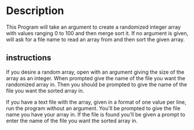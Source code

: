 # Description

This Program will take an argument to create a randomized integer array 
with values ranging 0 to 100 and then merge sort it.
If no argument is given, will ask for a file name to read an array from 
and then sort the given array.

## instructions

If you desire a random array, open with an argument giving the size of 
the array as an integer.
When prompted give the name of the file you want the randomized array in.
Then you should be prompted to give the name of the file you want the 
sorted array in.

If you have a text file with the array, given in a format of one value per 
line, run the program without an argument. 
You'll be prompted to give the file name you have your array in.
If the file is found you'll be given a prompt to enter the name
of the file you want the sorted array in.